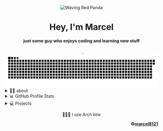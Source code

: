 <div align="center">
  <img src=https://raw.githubusercontent.com/marcel8121/marcel8121/master/images/red-panda.png alt="Waving Red Panda" /> 
  <h1>Hey, I'm Marcel</h1>
  <h4>just some guy who enjoys coding and learning new stuff</h4>
</div>
<div align="center">
  <a href="https://github.com/marcel8121">
  <img src="https://raw.githubusercontent.com/marcel8121/marcel8121/output/github-snake.svg" alt="Contributions calendar snake" /></a>
</div>

<!-- Whoami -->
<details>
  <summary>👨‍💼 about</summary>
<div align=center>
<h2>
    
```zsh
┌──marcel8121@github:~     
  └─# whoami && cat about-me.md
``` 
</h2>
👋 Hey, i'm Marcel and i'm highly interested in new technology.
<br>
🔭 I lost interest in just gaming all day and wanted to know how everything works.
So i decided to use my freetime to learn coding and all about new tech in general.
On the way i fell into a rabbit hole and found myself daily driving linux, hoarding data and selfhosting a bunch of stuff in case the internet disappeared tomorrow.
<br>
👨‍💻 At the moment I'm
focusing as much as i can on cybersec related stuff.
<br>
💩 Things i hate: 
light themes 😣 (Original face)
</div>
</details>

<!-- Profile Stats -->
<details>
  <summary>📊 GitHub Profile Stats</summary>
  <div>
<h2 align=center>

```zsh
┌──marcel8121@github:~  
 └─# ./My_GitHub_Stats.py 
```

</h2>
     <br />
       <p align="center">
         <a href="https://github.com/marcel8121/">
         <img align=center src=https://raw.githubusercontent.com/marcel8121/marcel8121/master/github-metrics.svg /></a>
       </p>
     <br />
  </div>    
</details>

<!-- Projects -->
<details>
  <summary>💻 Projects</summary>
  <div align=center>
    <h2>💻 Projects</h2>
    <div>
        <img align=center src=https://raw.githubusercontent.com/marcel8121/marcel8121/master/images/top.svg alt="skill-logos" />
    </div>
    <div>
        <p><a href="https://addons.thunderbird.net/de/thunderbird/addon/alpenglow">Alpenglow Theme for Thunderbird</a></p>
        <p><a href="https://github.com/marcel8121">Website (Coming Soon)</a></p>
    </div>
    <div>
        <img align=center src=https://raw.githubusercontent.com/marcel8121/marcel8121/master/images/bottom.svg alt="skill-logos" />
    </div>
</details>

<p align=center>🧝🏼‍♂️ I use Arch btw</p> <!-- Just for the memes but i really use it daily -->
<div align="right">
    
**©[marcel8121](https://github.com/marcel8121)**  
</div>
